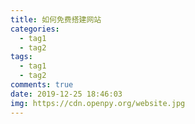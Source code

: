 ```yaml
---
title: 如何免费搭建网站
categories:
  - tag1
  - tag2
tags:
  - tag1
  - tag2
comments: true
date: 2019-12-25 18:46:03
img: https://cdn.openpy.org/website.jpg
---
```

